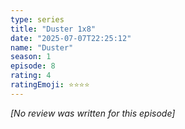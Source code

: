 ```yaml
---
type: series
title: "Duster 1x8"
date: "2025-07-07T22:25:12"
name: "Duster"
season: 1
episode: 8
rating: 4
ratingEmoji: ⭐️⭐️⭐️⭐️
---
```


*[No review was written for this episode]*
